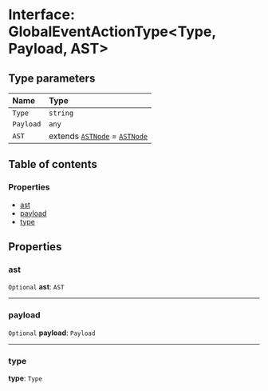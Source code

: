 # Interface: GlobalEventActionType\<Type, Payload, AST>

## Type parameters

| Name | Type |
| :------ | :------ |
| `Type` | `string` |
| `Payload` | `any` |
| `AST` | extends [`ASTNode`](/en/auto-docs/free-layout-editor/classes/ASTNode.md) = [`ASTNode`](/en/auto-docs/free-layout-editor/classes/ASTNode.md) |

## Table of contents

### Properties

* [ast](/en/auto-docs/free-layout-editor/interfaces/GlobalEventActionType.md#ast)
* [payload](/en/auto-docs/free-layout-editor/interfaces/GlobalEventActionType.md#payload)
* [type](/en/auto-docs/free-layout-editor/interfaces/GlobalEventActionType.md#type)

## Properties

### ast

`Optional` **ast**: `AST`

***

### payload

`Optional` **payload**: `Payload`

***

### type

**type**: `Type`
